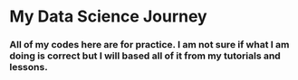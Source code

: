 # My Data Science Journey

### All of my codes here are for practice. I am not sure if what I am doing is correct but I will based all of it from my tutorials and lessons. 
